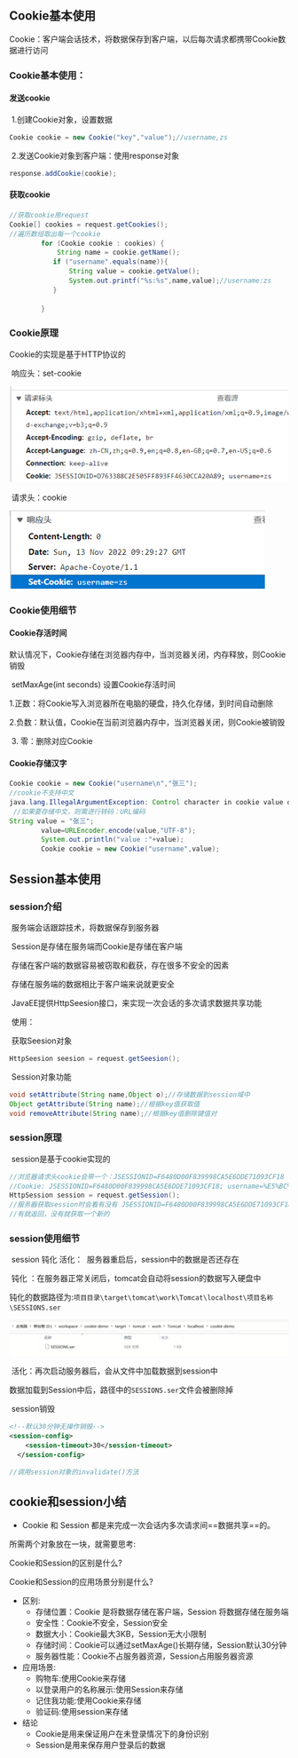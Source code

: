 ## Cookie基本使用

​	Cookie：客户端会话技术，将数据保存到客户端，以后每次请求都携带Cookie数据进行访问

### 	Cookie基本使用：

#### 		发送cookie

​		1.创建Cookie对象，设置数据

```java
Cookie cookie = new Cookie("key","value");//username,zs
```

​		2.发送Cookie对象到客户端：使用response对象

```java
response.addCookie(cookie);
```

#### 		获取cookie

```java
//获取cookie用request
Cookie[] cookies = request.getCookies();
//遍历数组取出每一个cookie
        for (Cookie cookie : cookies) {
            String name = cookie.getName();
           if ("username".equals(name)){
               String value = cookie.getValue();
               System.out.printf("%s:%s",name,value);//username:zs
           }

        }
```

### Cookie原理

Cookie的实现是基于HTTP协议的

​	响应头：set-cookie

![cookie请求头](cookie.assets/cookie请求头.png)

​	请求头：cookie

![cookie响应标头](cookie.assets/cookie响应标头.png)

### Cookie使用细节

#### 	Cookie存活时间

​		默认情况下，Cookie存储在浏览器内存中，当浏览器关闭，内存释放，则Cookie销毁

​		setMaxAge(int seconds) 设置Cookie存活时间

​			1.正数：将Cookie写入浏览器所在电脑的硬盘，持久化存储，到时间自动删除

​			2.负数：默认值，Cookie在当前浏览器内存中，当浏览器关闭，则Cookie被销毁

​			3. 零：删除对应Cookie

#### 	Cookie存储汉字

```java
Cookie cookie = new Cookie("username\n","张三");
//cookie不支持中文
java.lang.IllegalArgumentException: Control character in cookie value or attribute.
 //如果要存储中文，则需进行转码：URL编码
String value = "张三";
        value=URLEncoder.encode(value,"UTF-8");
        System.out.println("value :"+value);
        Cookie cookie = new Cookie("username",value);
```



## Session基本使用

### 	session介绍

​			服务端会话跟踪技术，将数据保存到服务器

​					Session是存储在服务端而Cookie是存储在客户端

​					存储在客户端的数据容易被窃取和截获，存在很多不安全的因素

​					存储在服务端的数据相比于客户端来说就更安全

​			JavaEE提供HttpSeesion接口，来实现一次会话的多次请求数据共享功能

​			使用：

​					获取Seesion对象

```java
HttpSeesion seesion = request.getSeesion();
```

​					Session对象功能

```java
void setAttribute(String name,Object o);//存储数据到session域中
Object getAttribute(String name);//根据key值获取值
void removeAttribute(String name);//根据key值删除键值对

```

### 	session原理

​		session是基于cookie实现的

```java
//浏览器请求头cookie会带一个：JSESSIONID=F6480D00F839998CA5E6DDE71093CF18
//Cookie: JSESSIONID=F6480D00F839998CA5E6DDE71093CF18; username=%E5%BC%A0%E4%B8%89
HttpSession session = request.getSession();
//服务器获取session时会看有没有 JSESSIONID=F6480D00F839998CA5E6DDE71093CF18 的session
//有就返回，没有就获取一个新的
```

### 	session使用细节

​		session 钝化 活化：
​			服务器重启后，session中的数据是否还存在

​			钝化 ：在服务器正常关闭后，tomcat会自动将session的数据写入硬盘中

​					钝化的数据路径为:`项目目录\target\tomcat\work\Tomcat\localhost\项目名称\SESSIONS.ser`

![session钝化](cookie.assets/session钝化.png)

​			活化：再次启动服务器后，会从文件中加载数据到session中

​					数据加载到Session中后，路径中的`SESSIONS.ser`文件会被删除掉 

​		session销毁

```xml
<!--默认30分钟无操作销毁-->
<session-config>
    <session-timeout>30</session-timeout>
  </session-config>
```

```java
//调用session对象的invalidate()方法
```

## cookie和session小结

* Cookie 和 Session 都是来完成一次会话内多次请求间==数据共享==的。

所需两个对象放在一块，就需要思考:

Cookie和Session的区别是什么?

Cookie和Session的应用场景分别是什么?

* 区别:
  * 存储位置：Cookie 是将数据存储在客户端，Session 将数据存储在服务端
  * 安全性：Cookie不安全，Session安全
  * 数据大小：Cookie最大3KB，Session无大小限制
  * 存储时间：Cookie可以通过setMaxAge()长期存储，Session默认30分钟
  * 服务器性能：Cookie不占服务器资源，Session占用服务器资源
* 应用场景:
  * 购物车:使用Cookie来存储
  * 以登录用户的名称展示:使用Session来存储
  * 记住我功能:使用Cookie来存储
  * 验证码:使用session来存储
* 结论
  * Cookie是用来保证用户在未登录情况下的身份识别
  * Session是用来保存用户登录后的数据
